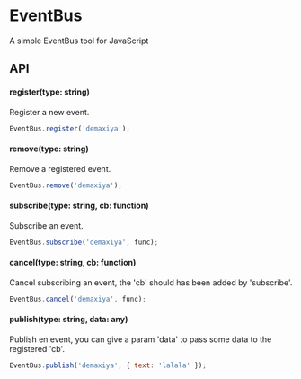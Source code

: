 # EventBus
A simple EventBus tool for JavaScript

## API

#### register(type: string)
Register a new event.
```JavaScript
EventBus.register('demaxiya');
```

#### remove(type: string)
Remove a registered event.
```JavaScript
EventBus.remove('demaxiya');
```

#### subscribe(type: string, cb: function)
Subscribe an event.
```JavaScript
EventBus.subscribe('demaxiya', func);
```

#### cancel(type: string, cb: function)
Cancel subscribing an event, the 'cb' should has been added by 'subscribe'.
```JavaScript
EventBus.cancel('demaxiya', func);
```

#### publish(type: string, data: any)
Publish en event, you can give a param 'data' to pass some data to the registered 'cb'.
```JavaScript
EventBus.publish('demaxiya', { text: 'lalala' });
```
